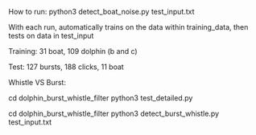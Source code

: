 How to run: python3 detect_boat_noise.py test_input.txt

With each run, automatically trains on the data within training_data, then tests on data in test_input

Training:
31 boat, 109 dolphin (b and c)

Test:
127 bursts, 188 clicks, 11 boat


Whistle VS Burst:

cd dolphin_burst_whistle_filter
python3 test_detailed.py

cd dolphin_burst_whistle_filter
python3 detect_burst_whistle.py test_input.txt


